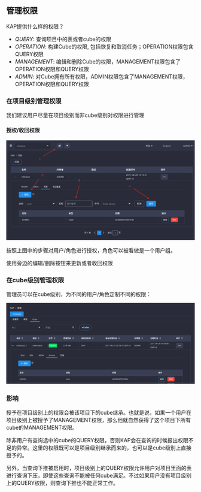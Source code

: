 



## 管理权限

KAP提供什么样的权限？

- *QUERY*: 查询项目中的表或者cube的权限
- *OPERATION*: 构建Cube的权限, 包括恢复和取消任务；OPERATION权限包含QUERY权限
- *MANAGEMENT*: 编辑和删除Cube的权限，MANAGEMENT权限包含了OPERATION权限和QUERY权限
- *ADMIN*: 对Cube拥有所有权限，ADMIN权限包含了MANAGEMENT权限，OPERATION权限和QUERY权限


### 在项目级别管理权限

我们建议用户尽量在项目级别而非cube级别对权限进行管理

#### 授权/收回权限

![](images/acl/acl_cn.1.png)

按照上图中的步骤对用户/角色进行授权，角色可以被看做是一个用户组。

使用旁边的编辑/删除按钮来更新或者收回权限




### 在cube级别管理权限


管理员可以在cube级别，为不同的用户/角色定制不同的权限：



![](images/acl/acl_cn.2.png)



### 影响

授予在项目级别上的权限会被该项目下的cube继承。也就是说，如果一个用户在项目级别上被授予了MANAGEMENT权限，那么他就自然获得了这个项目下所有cube的MANAGEMENT权限。

除非用户有查询选中的cube的QUERY权限，否则KAP会在查询的时候报出权限不足的异常。这里的权限既可以是项目级别继承而来的，也可以是cube级别上直接授予的。

另外，当查询下推被启用时，项目级别上的QUERY权限允许用户对项目里面的表进行查询下压，即使这些查询不能被任何cube满足。不过如果用户没有项目级别上的QUERY权限，则查询下推也不能正常工作。

